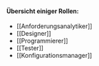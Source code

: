 #### Übersicht einiger Rollen:
* [[Anforderungsanalytiker]]
* [[Designer]]
* [[Programmierer]]
* [[Tester]]
* [[Konfigurationsmanager]]